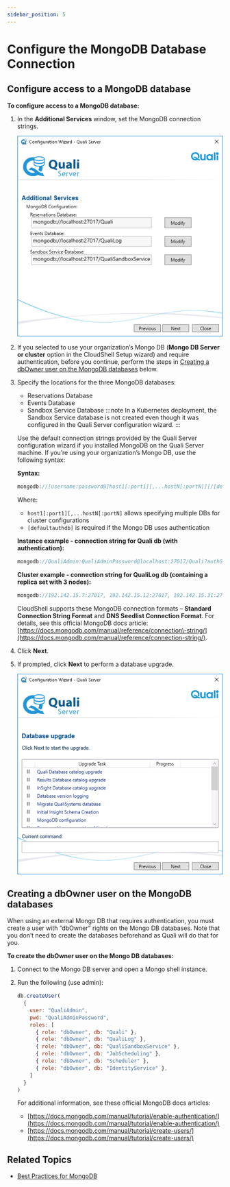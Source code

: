 ```yaml
---
sidebar_position: 5
---
```


# Configure the MongoDB Database Connection

## Configure access to a MongoDB database

**To configure access to a MongoDB database:**

1. In the **Additional Services** window, set the MongoDB connection strings.
    
    ![](/Images/IG2/ConfiguringMongoDBConnectionStrings.png)
    
2. If you selected to use your organization’s Mongo DB (**Mongo DB Server or cluster** option in the CloudShell Setup wizard) and require authentication, before you continue, perform the steps in [Creating a dbOwner user on the MongoDB databases](./config-mongodb-connection.md#creating-a-dbowner-user-on-the-mongodb-databases) below.
    
3. Specify the locations for the three MongoDB databases:
    
    - Reservations Database
    - Events Database
    - Sandbox Service Database
        :::note
        In a Kubernetes deployment, the Sandbox Service database is not created even though it was configured in the Quali Server configuration wizard.
        :::
    
    Use the default connection strings provided by the Quali Server configuration wizard if you installed MongoDB on the Quali Server machine. If you’re using your organization’s Mongo DB, use the following syntax:
    
    **Syntax:**
    
    ```javascript
    mongodb://[username:password@]host1[:port1][,...hostN[:portN]][/[defaultauthdb][?options]]
    ```
    
    Where:
    
    - `host1[:port1][,...hostN[:portN]` allows specifying multiple DBs for cluster configurations
    - `[defaultauthdb]` is required if the Mongo DB uses authentication
    
    **Instance example - connection string for Quali db (with authentication):**
    
    ```javascript
    mongodb://QualiAdmin:QualiAdminPassword@localhost:27017/Quali?authSource=admin
    ```
    
    **Cluster example - connection string for QualiLog db (containing a replica set with 3 nodes):**
    
    ```javascript
    mongodb://192.142.15.7:27017, 192.142.15.12:27017, 192.142.15.31:27017/QualiLog?replicaSet=rsTest
    ```
    
    CloudShell supports these MongoDB connection formats – **Standard Connection String Format** and **DNS Seedlist Connection Format**. For details, see this official MongoDB docs article: [https://docs.mongodb.com/manual/reference/connection\-string/](https://docs.mongodb.com/manual/reference/connection-string/).
    
4. Click **Next**.
5. If prompted, click **Next** to perform a database upgrade.
    
    ![](/Images/IG2/DatabaseUpgrade.png)
    

## Creating a dbOwner user on the MongoDB databases

When using an external Mongo DB that requires authentication, you must create a user with “dbOwner” rights on the Mongo DB databases. Note that you don’t need to create the databases beforehand as Quali will do that for you.

**To create the dbOwner user on the Mongo DB databases:**

1. Connect to the Mongo DB server and open a Mongo shell instance.
2. Run the following (use admin):
    
    ```javascript
    db.createUser(
      {
        user: "QualiAdmin",
        pwd: "QualiAdminPassword",
        roles: [
          { role: "dbOwner", db: "Quali" },
          { role: "dbOwner", db: "QualiLog" },
          { role: "dbOwner", db: "QualiSandboxService" },
          { role: "dbOwner", db: "JobScheduling" },
          { role: "dbOwner", db: "Scheduler" },
          { role: "dbOwner", db: "IdentityService" },
        ]
      }
    )
    ```
    
    For additional information, see these official MongoDB docs articles:
    
    - [https://docs.mongodb.com/manual/tutorial/enable-authentication/](https://docs.mongodb.com/manual/tutorial/enable-authentication/)
    - [https://docs.mongodb.com/manual/tutorial/create-users/](https://docs.mongodb.com/manual/tutorial/create-users/)

## Related Topics

- [Best Practices for MongoDB](../complete-install/install-cloudshell/select-database-type/best-practices-for-mongodb.md)